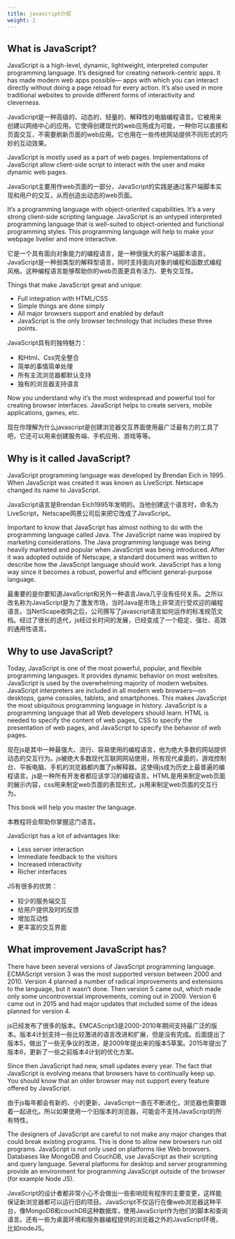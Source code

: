 ```yaml
---
title: javascript介绍
weight: 2
---
```

## What is JavaScript?

JavaScript is a high-level, dynamic, lightweight, interpreted computer programming language. It’s designed for creating network-centric apps. It has made modern web apps possible— apps with which you can interact directly without doing a page reload for every action. It’s also used in more traditional websites to provide different forms of interactivity and cleverness.

JavaScript是一种高级的、动态的、轻量的、解释性的电脑编程语言。它被用来创建以网络中心的应用。它使得创建现代的web应用成为可能，一种你可以直接和页面交互，不需要刷新页面的web应用。它也用在一些传统网站提供不同形式的巧妙的互动效果。

JavaScript is mostly used as a part of web pages. Implementations of JavaScript allow client-side script to interact with the user and make dynamic web pages.

JavaScript主要用作web页面的一部分，JavaScript的实践是通过客户端脚本实现和用户的交互，从而创造出动态的web页面。

It’s a programming language with object-oriented capabilities. It’s a very strong client-side scripting language. JavaScript is an untyped interpreted programming language that is well-suited to object-oriented and functional programming styles. This programming language will help to make your webpage livelier and more interactive.

它是一个具有面向对象能力的编程语言，是一种很强大的客户端脚本语言。JavaScript是一种弱类型的解释型语言，同时支持面向对象的编程和函数式编程风格。这种编程语言能够帮助你的web页面更具有活力、更有交互性。

Things that make JavaScript great and unique:
- Full integration with HTML/CSS
- Simple things are done simply
- All major browsers support and enabled by default
- JavaScript is the only browser technology that includes these three points.

JavaScript具有的独特魅力：
- 和Html、Css完全整合
- 简单的事情简单处理
- 所有主流浏览器都默认支持
- 独有的浏览器支持语言

Now you understand why it’s the most widespread and powerful tool for creating browser interfaces. JavaScript helps to create servers, mobile applications, games, etc.

现在你理解为什么javascript是创建浏览器交互界面使用最广泛最有力的工具了吧，它还可以用来创建服务端、手机应用、游戏等等。

## Why is it called JavaScript?

JavaScript programming language was developed by Brendan Eich in 1995. When JavaScript was created it was known as LiveScript. Netscape changed its name to JavaScript.

JavaScript语言是Brendan Eich1995年发明的。当他创建这个语言时，命名为LiveScript，Netscape网景公司后来把它改成了JavaScript。

Important to know that JavaScript has almost nothing to do with the programming language called Java. The JavaScript name was inspired by marketing considerations. The Java programming language was being heavily marketed and popular when JavaScript was being introduced. After it was adopted outside of Netscape, a standard document was written to describe how the JavaScript language should work. JavaScript has a long way since it becomes a robust, powerful and efficient general-purpose language.

最重要的是你要知道JavaScript和另外一种语言Java几乎没有任何关系。之所以改名称为JavaScript是为了激发市场，当时Java是市场上非常流行受欢迎的编程语言。当NetScape收购之后，公司撰写了javascript语言如何运作的标准规范文档。经过了很长的迭代，js经过长时间的发展，已经变成了一个稳定、强壮、高效的通用性语言。

## Why to use JavaScript?

Today, JavaScript is one of the most powerful, popular, and flexible programming languages. It provides dynamic behavior on most websites. JavaScript is used by the overwhelming majority of modern websites. JavaScript interpreters are included in all modern web browsers—on desktops, game consoles, tablets, and smartphones. This makes JavaScript the most ubiquitous programming language in history. JavaScript is a programming language that all Web developers should learn. HTML is needed to specify the content of web pages, CSS to specify the presentation of web pages, and JavaScript to specify the behavior of web pages.

现在js是其中一种最强大、流行、容易使用的编程语言，他为绝大多数的网站提供动态的交互行为。js被绝大多数现代互联网网站使用，所有现代桌面的，游戏控制台、平板电脑、手机的浏览器都内置了js解释器。这使得js成为历史上最普遍的编程语言。js是一种所有开发者都应该学习的编程语言。HTML是用来制定web页面的展示内容，css用来制定web页面的表现形式，js用来制定web页面的交互行为。

This book will help you master the language.

本教程将会帮助你掌握这门语言。

JavaScript has a lot of advantages like:
- Less server interaction
- Immediate feedback to the visitors
- Increased interactivity
- Richer interfaces

JS有很多的优势：
- 较少的服务端交互
- 给用户提供及时的反馈
- 增加互动性
- 更丰富的交互界面

## What improvement JavaScript has?

There have been several versions of JavaScript programming language. ECMAScript version 3 was the most supported version between 2000 and 2010. Version 4 planned a number of radical improvements and extensions to the language, but it wasn’t done. Then version 5 came out, which made only some uncontroversial improvements, coming out in 2009. Version 6 came out in 2015 and had major updates that included some of the ideas planned for version 4.

js已经发布了很多的版本。EMCAScript3是2000-2010年期间支持最广泛的版本。版本4计划支持一些比较激进的语言改进和扩展，但是没有完成。后面提出了版本5，做出了一些无争议的改进，是2009年提出来的版本5草案。2015年提出了版本6，更新了一些之前版本4计划的优化方案。

Since then JavaScript had new, small updates every year. The fact that JavaScript is evolving means that browsers have to continually keep up. You should know that an older browser may not support every feature offered by JavaScript.

由于js每年都会有新的、小的更新，JavaScript一直在不断进化，浏览器也需要跟着一起进化。所以如果使用一个旧版本的浏览器，可能会不支持JavaScript的所有特性。

The designers of JavaScript are careful to not make any major changes that could break existing programs. This is done to allow new browsers run old programs. JavaScript is not only used on platforms like Web browsers. Databases like MongoDB and CouchDB, use JavaScript as their scripting and query language. Several platforms for desktop and server programming provide an environment for programming JavaScript outside of the browser (for example Node JS).

JavaScript的设计者都非常小心不会做出一些影响现有程序的主要变更，这样能保证新浏览器都可以运行旧的项目。JavaScript不仅运行在像web浏览器这种平台，像MongoDB和couchDB这种数据库，使用JavaScript作为他们的脚本和查询语言。还有一些为桌面环境和服务器编程提供的浏览器之外的JavaScript环境，比如nodeJS。